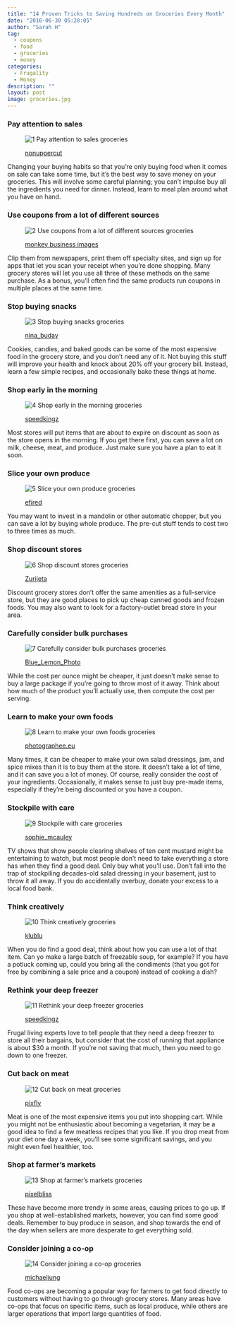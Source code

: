 ```yaml
---
title: "14 Proven Tricks to Saving Hundreds on Groceries Every Month"
date: "2016-06-30 05:28:05"
author: "Sarah H"
tag:
  - coupons
  - food
  - groceries
  - money
categories:
  - Frugality
  - Money
description: ""
layout: post
image: groceries.jpg
---
```


### Pay attention to sales

<figure aria-describedby="caption-attachment-3804" class="wp-caption alignnone" id="attachment_3804" style="width: 700px">

![1 Pay attention to sales groceries](/posts/1-Pay-attention-to-sales-groceries.jpg)<figcaption class="wp-caption-text" id="caption-attachment-3804">[nonuppercut](https://www.shutterstock.com/pic-370348622/stock-photo-sale-sign-on-shelf-in-supermarket.html)</figcaption></figure>

Changing your buying habits so that you’re only buying food when it comes on sale can take some time, but it’s the best way to save money on your groceries. This will involve some careful planning; you can’t impulse buy all the ingredients you need for dinner. Instead, learn to meal plan around what you have on hand.

### Use coupons from a lot of different sources

<figure aria-describedby="caption-attachment-3805" class="wp-caption alignnone" id="attachment_3805" style="width: 700px">

![2 Use coupons from a lot of different sources groceries](/posts/2-Use-coupons-from-a-lot-of-different-sources-groceries.jpg)<figcaption class="wp-caption-text" id="caption-attachment-3805">[monkey business images](https://www.shutterstock.com/pic-284500190/stock-photo-woman-in-grocery-aisle-of-supermarket-with-coupons.html)</figcaption></figure>

Clip them from newspapers, print them off specialty sites, and sign up for apps that let you scan your receipt when you’re done shopping. Many grocery stores will let you use all three of these methods on the same purchase. As a bonus, you’ll often find the same products run coupons in multiple places at the same time.

### Stop buying snacks

<figure aria-describedby="caption-attachment-3806" class="wp-caption alignnone" id="attachment_3806" style="width: 700px">

![3 Stop buying snacks groceries](/posts/3-Stop-buying-snacks-groceries.jpg)<figcaption class="wp-caption-text" id="caption-attachment-3806">[nina_buday](https://www.shutterstock.com/pic-359672378/stock-photo-woman-baking-at-home.html)</figcaption></figure>

Cookies, candies, and baked goods can be some of the most expensive food in the grocery store, and you don’t need any of it. Not buying this stuff will improve your health and knock about 20% off your grocery bill. Instead, learn a few simple recipes, and occasionally bake these things at home.

### Shop early in the morning

<figure aria-describedby="caption-attachment-3807" class="wp-caption alignnone" id="attachment_3807" style="width: 700px">

![4 Shop early in the morning groceries](/posts/4-Shop-early-in-the-morning-groceries.jpg)<figcaption class="wp-caption-text" id="caption-attachment-3807">[speedkingz](https://www.shutterstock.com/pic-258518462/stock-photo-store-owner-turning-open-sign-in-shop-doorway.html)</figcaption></figure>

Most stores will put items that are about to expire on discount as soon as the store opens in the morning. If you get there first, you can save a lot on milk, cheese, meat, and produce. Just make sure you have a plan to eat it soon.

### Slice your own produce

<figure aria-describedby="caption-attachment-3810" class="wp-caption alignnone" id="attachment_3810" style="width: 700px">

![5 Slice your own produce groceries](/posts/5-Slice-your-own-produce-groceries.jpg)<figcaption class="wp-caption-text" id="caption-attachment-3810">[efired](https://www.shutterstock.com/pic-280926380/stock-photo-young-woman-in-apron-slicing-ripe-watermelon-on-wooden-table-young-man-putting-watermelon-on-table.html)</figcaption></figure>

You may want to invest in a mandolin or other automatic chopper, but you can save a lot by buying whole produce. The pre-cut stuff tends to cost two to three times as much.

### Shop discount stores

<figure aria-describedby="caption-attachment-3809" class="wp-caption alignnone" id="attachment_3809" style="width: 700px">

![6 Shop discount stores groceries](/posts/6-Shop-discount-stores-groceries.jpg)<figcaption class="wp-caption-text" id="caption-attachment-3809">[Zurijeta](https://www.shutterstock.com/pic-71606413/stock-photo-bread-factory.html)</figcaption></figure>

Discount grocery stores don’t offer the same amenities as a full-service store, but they are good places to pick up cheap canned goods and frozen foods. You may also want to look for a factory-outlet bread store in your area.

### Carefully consider bulk purchases

<figure aria-describedby="caption-attachment-3811" class="wp-caption alignnone" id="attachment_3811" style="width: 700px">

![7 Carefully consider bulk purchases groceries](/posts/7-Carefully-consider-bulk-purchases-groceries.jpg)<figcaption class="wp-caption-text" id="caption-attachment-3811">[Blue_Lemon_Photo](https://www.shutterstock.com/pic-274637498/stock-photo-bulk-nuts-and-fruit-in-grocery-store.html)

</figcaption></figure>

While the cost per ounce might be cheaper, it just doesn’t make sense to buy a large package if you’re going to throw most of it away. Think about how much of the product you’ll actually use, then compute the cost per serving.

### Learn to make your own foods

<figure aria-describedby="caption-attachment-3812" class="wp-caption alignnone" id="attachment_3812" style="width: 700px">

![8 Learn to make your own foods groceries](/posts/8-Learn-to-make-your-own-foods-groceries.jpg)<figcaption class="wp-caption-text" id="caption-attachment-3812">[photographee.eu](https://www.shutterstock.com/pic-188730137/stock-photo-making-fruit-jams-bassed-on-traditional-recipe.html)</figcaption></figure>

Many times, it can be cheaper to make your own salad dressings, jam, and spice mixes than it is to buy them at the store. It doesn’t take a lot of time, and it can save you a lot of money. Of course, really consider the cost of your ingredients. Occasionally, it makes sense to just buy pre-made items, especially if they’re being discounted or you have a coupon.

### Stockpile with care

<figure aria-describedby="caption-attachment-3813" class="wp-caption alignnone" id="attachment_3813" style="width: 700px">

![9 Stockpile with care groceries](/posts/9-Stockpile-with-care-groceries.jpg)<figcaption class="wp-caption-text" id="caption-attachment-3813">[sophie_mcauley](https://www.shutterstock.com/pic-321397946/stock-photo-image-of-a-fully-stocked-store-room.html)</figcaption></figure>

TV shows that show people clearing shelves of ten cent mustard might be entertaining to watch, but most people don’t need to take everything a store has when they find a good deal. Only buy what you’ll use. Don’t fall into the trap of stockpiling decades-old salad dressing in your basement, just to throw it all away. If you do accidentally overbuy, donate your excess to a local food bank.

### Think creatively

<figure aria-describedby="caption-attachment-3814" class="wp-caption alignnone" id="attachment_3814" style="width: 700px">

![10 Think creatively groceries](/posts/10-Think-creatively-groceries.jpg)<figcaption class="wp-caption-text" id="caption-attachment-3814">[klublu](https://www.shutterstock.com/pic-255512875/stock-photo-young-couple-cooking-man-and-woman-in-their-kitchen.html)</figcaption></figure>

When you do find a good deal, think about how you can use a lot of that item. Can yo make a large batch of freezable soup, for example? If you have a potluck coming up, could you bring all the condiments (that you got for free by combining a sale price and a coupon) instead of cooking a dish?

### Rethink your deep freezer

<figure aria-describedby="caption-attachment-3815" class="wp-caption alignnone" id="attachment_3815" style="width: 700px">

![11 Rethink your deep freezer groceries](/posts/11-Rethink-your-deep-freezer-groceries.jpg)<figcaption class="wp-caption-text" id="caption-attachment-3815">[speedkingz](https://www.shutterstock.com/pic-366048545/stock-photo-woman-checking-sell-by-date-on-salad-bag-in-refrigerator.html)

</figcaption></figure>

Frugal living experts love to tell people that they need a deep freezer to store all their bargains, but consider that the cost of running that appliance is about $30 a month. If you’re not saving that much, then you need to go down to one freezer.

### Cut back on meat

<figure aria-describedby="caption-attachment-3816" class="wp-caption alignnone" id="attachment_3816" style="width: 700px">

![12 Cut back on meat groceries](/posts/12-Cut-back-on-meat-groceries.jpg)<figcaption class="wp-caption-text" id="caption-attachment-3816">[pixfly](https://www.shutterstock.com/pic-298125683/stock-photo-fruit-and-vegetable-in-shopping-basket-sits-on-the-counter-in-the-supermarket.html)</figcaption></figure>

Meat is one of the most expensive items you put into shopping cart. While you might not be enthusiastic about becoming a vegetarian, it may be a good idea to find a few meatless recipes that you like. If you drop meat from your diet one day a week, you’ll see some significant savings, and you might even feel healthier, too.

### Shop at farmer’s markets

<figure aria-describedby="caption-attachment-3817" class="wp-caption alignnone" id="attachment_3817" style="width: 700px">

![13 Shop at farmer’s markets groceries](/posts/13-Shop-at-farmer%E2%80%99s-markets-groceries.jpg)<figcaption class="wp-caption-text" id="caption-attachment-3817">[pixelbliss](https://www.shutterstock.com/pic-314165417/stock-photo-farmers-market.html)</figcaption></figure>

These have become more trendy in some areas, causing prices to go up. If you shop at well-established markets, however, you can find some good deals. Remember to buy produce in season, and shop towards the end of the day when sellers are more desperate to get everything sold.

### Consider joining a co-op

<figure aria-describedby="caption-attachment-3818" class="wp-caption alignnone" id="attachment_3818" style="width: 700px">

![14 Consider joining a co-op groceries](/posts/14-Consider-joining-a-co-op-groceries.jpg)<figcaption class="wp-caption-text" id="caption-attachment-3818">[michaeljung](https://www.shutterstock.com/pic-186841631/stock-photo-two-happy-gardeners-talking-in-greenhouse.html)</figcaption></figure>

Food co-ops are becoming a popular way for farmers to get food directly to customers without having to go through grocery stores. Many areas have co-ops that focus on specific items, such as local produce, while others are larger operations that import large quantities of food.
